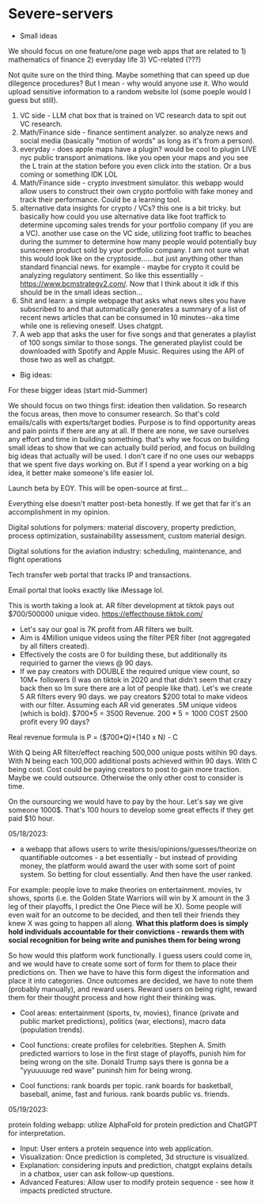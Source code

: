 # Severe-servers

- Small ideas

We should focus on one feature/one page web apps that are related to 1) mathematics of finance 2) everyday life 3) VC-related (???)

Not quite sure on the third thing. Maybe something that can speed up due dilegence procedures? But I mean - why would anyone use it. Who would upload sensitive information to a random website lol (some poeple would I guess but still).


1) VC side - LLM chat box that is trained on VC research data to spit out VC research.
2) Math/Finance side - finance sentiment analyzer. so analyze news and social media (basically "motion of words" as long as it's from a person).
3) everyday - does apple maps have a plugin? would be cool to plugin LIVE nyc public transport animations. like you open your maps and you see the L train at the station before you even click into the station. Or a bus coming or something IDK LOL
4) Math/Finance side - crypto investment simulator. this webapp would allow users to construct their own crypto portfolio with fake money and track their performance. Could be a learning tool.
5) alternative data insights for crypto / VCs? this one is a bit tricky. but basically how could you use alternative data like foot traffick to determine upcoming sales trends for your portfolio company (if you are a VC). another use case on the VC side, utilizing foot traffic to beaches during the summer to determine how many people would potentially buy sunscreen product sold by your portfolio company. I am not sure what this would look like on the cryptoside......but just anything other than standard financial news. for example - maybe for crypto it could be analyzing regulatory sentiment. So like this essentiallly - https://www.bcmstrategy2.com/. Now that I think about it idk if this should be in the small ideas section...
6) Shit and learn: a simple webpage that asks what news sites you have subscribed to and that automatically generates a summary of a list of recent news articles that can be consumed in 10 minutes--aka time while one is relieving oneself. Uses chatgpt.
7) A web app that asks the user for five songs and that generates a playlist of 100 songs similar to those songs. The generated playlist could be downloaded with Spotify and Apple Music. Requires using the API of those two as well as chatgpt.

- Big ideas: 

For these bigger ideas (start mid-Summer)

We should focus on two things first: ideation then validation. So research the focus areas, then move to consumer research. So that's cold emails/calls with experts/target bodies. Purpose is to find opportunity areas and pain points if there are any at all. If there are none, we save ourselves any effort and time in building something. that's why we focus on building small ideas to show that we can actually build period, and focus on building big ideas that actually will be used. I don't care if no one uses our webapps that we spent five days working on. But if I spend a year working on a big idea, it better make someone's life easier lol.

Launch beta by EOY. This will be open-source at first...

Everything else doesn't matter post-beta honestly. If we get that far it's an accomplishment in my opinion.



Digital solutions for polymers: material discovery, property prediction, process optimization, sustainability assessment, custom material design.

Digital solutions for the aviation industry: scheduling, maintenance, and flight operations

Tech transfer web portal that tracks IP and transactions.

Email portal that looks exactly like iMessage lol.

This is worth taking a look at. AR filter development at tiktok pays out $700/500000 unique video. https://effecthouse.tiktok.com/
- Let's say our goal is 7K profit from AR filters we built.
- Aim is 4Million unique videos using the filter PER filter (not aggregated by all filters created).
- Effectively the costs are 0 for building these, but additionally its requiried to garner the views @ 90 days.
- If we pay creators with DOUBLE the required unique view count, so 10M+ followers (I was on tiktok in 2020 and that didn't seem that crazy back then so Im sure there are a lot of people like that). Let's we create 5 AR filters every 90 days. we pay creators $200 total to make videos with our filter.
Assuming each AR vid generates .5M unique videos (which is bold).
$700*5 = 3500 Revenue.
$200*5 = 1000$ COST
2500 profit every 90 days?

Real revenue formula is P = ($700*Q)+(140 x N) - C

With Q being AR filter/effect reaching 500,000 unique posts witihin 90 days.
With N being each 100,000 additional posts achieved within 90 days.
With C being cost. Cost could be paying creators to post to gain more traction. Maybe we could outsource. Otherwise the only other cost to consider is time.

On the oursourcing we would have to pay by the hour. Let's say we give someone 1000$. That's 100 hours to develop some great effects if they get paid $10 hour. 


05/18/2023:

- a webapp that allows users to write thesis/opinions/guesses/theorize on quantifiable outcomes - a bet essentially - but instead of providing money, the platform would award the user with some sort of point system. So betting for clout essentially. And then have the user ranked.


For example: people love to make theories on entertainment. movies, tv shows, sports (i.e. the Golden State Warriors will win by X amount in the 3 leg of their playoffs, I predict the One Piece will be X). Some people will even wait for an outcome to be decided, and then tell their friends they knew X was going to happen all along. **What this platform does is simply hold individuals accountable for their convictions - rewards them with social recognition for being write and punishes them for being wrong**

So how would this platform work functionally. I guess users could come in, and we would have to create some sort of form for them to place their predictions on. Then we have to have this form digest the information and place it into categories. Once outcomes are decided, we have to note them (probably manually), and reward users. Reward users on being right, reward them for their thought process and how right their thinking was.

- Cool areas: entertainment (sports, tv, movies), finance (private and public market predictions), politics (war, elections), macro data (population trends).

- Cool functions: create profiles for celebrities. Stephen A. Smith predicted warriors to lose in the first stage of playoffs, punish him for being wrong on the site. Donald Trump says there is gonna be a "yyuuuuuge red wave" puninsh him for being wrong.
- Cool functions: rank boards per topic. rank boards for basketball, baseball, anime, fast and furious. rank boards public vs. friends.


05/19/2023:

protein folding webapp: utilize AlphaFold for protein prediction and ChatGPT for interpretation.
- Input: User enters a protein sequence into web application.
- Visualization: Once prediction is completed, 3d structure is visualized.
- Explanation: considering inputs and prediction, chatgpt explains details in a chatbox, user can ask follow-up questions.
- Advanced Features: Allow user to modify protein sequence - see how it impacts predicted structure.
